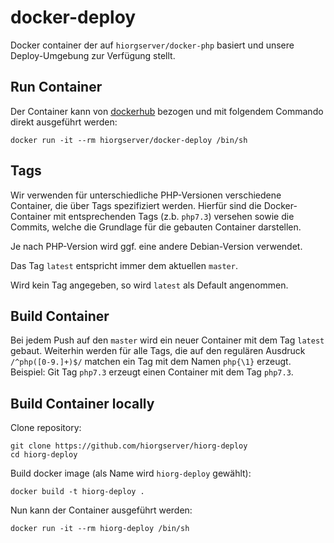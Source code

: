 # docker-deploy

Docker container der auf `hiorgserver/docker-php` basiert und unsere Deploy-Umgebung zur Verfügung stellt.

## Run Container
Der Container kann von [dockerhub](https://hub.docker.com/r/hiorgserver/docker-deploy/) bezogen 
 und mit folgendem Commando direkt ausgeführt werden:

    docker run -it --rm hiorgserver/docker-deploy /bin/sh

## Tags
Wir verwenden für unterschiedliche PHP-Versionen verschiedene Container, die über Tags
 spezifiziert werden.
Hierfür sind die Docker-Container mit entsprechenden Tags (z.b. `php7.3`) versehen sowie
 die Commits, welche die Grundlage für die gebauten Container darstellen.

Je nach PHP-Version wird ggf. eine andere Debian-Version verwendet.

Das Tag `latest` entspricht immer dem aktuellen `master`.

Wird kein Tag angegeben, so wird `latest` als Default angenommen.

## Build Container
Bei jedem Push auf den `master` wird ein neuer Container mit dem Tag `latest` gebaut.
Weiterhin werden für alle Tags, die auf den regulären Ausdruck `/^php([0-9.]+)$/` matchen
 ein Tag mit dem Namen `php{\1}` erzeugt.
Beispiel: Git Tag `php7.3` erzeugt einen Container mit dem Tag `php7.3`.

## Build Container locally

Clone repository:

    git clone https://github.com/hiorgserver/hiorg-deploy
    cd hiorg-deploy

Build docker image (als Name wird `hiorg-deploy` gewählt):

    docker build -t hiorg-deploy .

Nun kann der Container ausgeführt werden:

    docker run -it --rm hiorg-deploy /bin/sh
